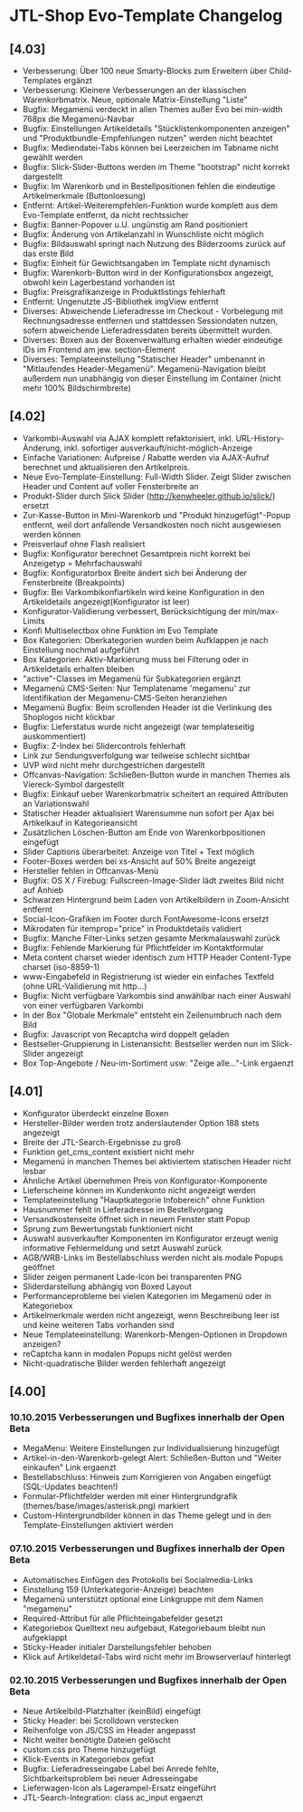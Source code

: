 # JTL-Shop Evo-Template Changelog

## [4.03]
* Verbesserung: Über 100 neue Smarty-Blocks zum Erweitern über Child-Templates ergänzt
* Verbesserung: Kleinere Verbesserungen an der klassischen Warenkorbmatrix. Neue, optionale Matrix-Einstellung "Liste"
* Bugfix: Megamenü verdeckt in allen Themes außer Evo bei min-width 768px die Megamenü-Navbar
* Bugfix: Einstellungen Artikeldetails "Stücklistenkomponenten anzeigen" und "Produktbundle-Empfehlungen nutzen" werden nicht beachtet
* Bugfix: Mediendatei-Tabs können bei Leerzeichen im Tabname nicht gewählt werden
* Bugfix: Slick-Slider-Buttons werden im Theme "bootstrap" nicht korrekt dargestellt
* Bugfix: Im Warenkorb und in Bestellpositionen fehlen die eindeutige Artikelmerkmale (Buttonloesung) 
* Entfernt: Artikel-Weiterempfehlen-Funktion wurde komplett aus dem Evo-Template entfernt, da nicht rechtssicher
* Bugfix: Banner-Popover u.U. ungünstig am Rand positioniert
* Bugfix: Änderung von Artikelanzahl in Wunschliste nicht möglich
* Bugfix: Bildauswahl springt nach Nutzung des Bilderzooms zurück auf das erste Bild
* Bugfix: Einheit für Gewichtsangaben im Template nicht dynamisch
* Bugfix: Warenkorb-Button wird in der Konfigurationsbox angezeigt, obwohl kein Lagerbestand vorhanden ist
* Bugfix: Preisgrafikanzeige in Produktlistings fehlerhaft
* Entfernt: Ungenutzte JS-Bibliothek imgView entfernt
* Diverses: Abweichende Lieferadresse im Checkout - Vorbelegung mit Rechnungsadresse entfernen und stattdessen Sessiondaten nutzen, sofern abweichende Lieferadressdaten bereits übermittelt wurden. 
* Diverses: Boxen aus der Boxenverwaltung erhalten wieder eindeutige IDs im Frontend am jew. section-Element
* Diverses: Templateeinstellung "Statischer Header" umbenannt in "Mitlaufendes Header-Megamenü". Megamenü-Navigation bleibt außerdem nun unabhängig von dieser Einstellung im Container (nicht mehr 100% Bildschirmbreite)

## [4.02]
* Varkombi-Auswahl via AJAX komplett refaktorisiert, inkl. URL-History-Änderung, inkl. sofortiger ausverkauft/nicht-möglich-Anzeige
* Einfache Variationen: Aufpreise / Rabatte werden via AJAX-Aufruf berechnet und aktualisieren den Artikelpreis. 
* Neue Evo-Template-Einstellung: Full-Width Slider. Zeigt Slider zwischen Header und Content auf voller Fensterbreite an
* Produkt-Slider durch Slick Slider (http://kenwheeler.github.io/slick/) ersetzt
* Zur-Kasse-Button in Mini-Warenkorb und "Produkt hinzugefügt"-Popup entfernt, weil dort anfallende Versandkosten noch nicht ausgewiesen werden können
* Preisverlauf ohne Flash realisiert
* Bugfix: Konfigurator berechnet Gesamtpreis nicht korrekt bei Anzeigetyp = Mehrfachauswahl
* Bugfix: Konfiguratorbox Breite ändert sich bei Änderung der Fensterbreite (Breakpoints) 
* Bugfix: Bei Varkombikonfiartikeln wird keine Konfiguration in den Artikeldetails angezeigt(Konfigurator ist leer)
* Konfigurator-Validierung verbessert, Berücksichtigung der min/max-Limits
* Konfi Multiselectbox ohne Funktion im Evo Template 
* Box Kategorien: Oberkategorien wurden beim Aufklappen je nach Einstellung nochmal aufgeführt
* Box Kategorien: Aktiv-Markierung muss bei Filterung oder in Artikeldetails erhalten bleiben
* "active"-Classes im Megamenü für Subkategorien ergänzt
* Megamenü CMS-Seiten: Nur Templatename 'megamenu' zur Identifikation der Megamenu-CMS-Seiten heranziehen
* Megamenü Bugfix: Beim scrollenden Header ist die Verlinkung des Shoplogos nicht klickbar
* Bugfix: Lieferstatus wurde nicht angezeigt (war templateseitig auskommentiert)
* Bugfix: Z-Index bei Slidercontrols fehlerhaft
* Link zur Sendungsverfolgung war teilweise schlecht sichtbar
* UVP wird nicht mehr durchgestrichen dargestellt
* Offcanvas-Navigation: Schließen-Button wurde in manchen Themes als Viereck-Symbol dargestellt
* Bugfix: Einkauf ueber Warenkorbmatrix scheitert an required Attributen an Variationswahl
* Statischer Header aktualisiert Warensumme nun sofort per Ajax bei Artikelkauf in Kategorieansicht
* Zusätzlichen Löschen-Button am Ende von Warenkorbpositionen eingefügt
* Slider Captions überarbeitet: Anzeige von Titel + Text möglich
* Footer-Boxes werden bei xs-Ansicht auf 50% Breite angezeigt
* Hersteller fehlen in Offcanvas-Menü
* Bugfix: OS X / Firebug: Fullscreen-Image-Slider lädt zweites Bild nicht auf Anhieb
* Schwarzen Hintergrund beim Laden von Artikelbildern in Zoom-Ansicht entfernt
* Social-Icon-Grafiken im Footer durch FontAwesome-Icons ersetzt
* Mikrodaten für itemprop="price" in Produktdetails validiert
* Bugfix: Manche Filter-Links setzen gesamte Merkmalauswahl zurück
* Bugfix: Fehlende Markierung für Pflichtfelder im Kontaktformular
* Meta content charset wieder identisch zum HTTP Header Content-Type charset (iso-8859-1)
* www-Eingabefeld in Registrierung ist wieder ein einfaches Textfeld (ohne URL-Validierung mit http...)
* Bugfix: Nicht verfügbare Varkombis sind anwählbar nach einer Auswahl von einer verfügbaren Varkombi
* In der Box "Globale Merkmale" entsteht ein Zeilenumbruch nach dem Bild
* Bugfix: Javascript von Recaptcha wird doppelt geladen 
* Bestseller-Gruppierung in Listenansicht: Bestseller werden nun im Slick-Slider angezeigt
* Box Top-Angebote / Neu-im-Sortiment usw: "Zeige alle..."-Link ergaenzt

## [4.01]

* Konfigurator überdeckt einzelne Boxen
* Hersteller-Bilder werden trotz anderslautender Option 188 stets angezeigt
* Breite der JTL-Search-Ergebnisse zu groß
* Funktion get_cms_content existiert nicht mehr
* Megamenü in manchen Themes bei aktiviertem statischen Header nicht lesbar
* Ähnliche Artikel übernehmen Preis von Konfigurator-Komponente
* Lieferscheine können im Kundenkonto nicht angezeigt werden
* Templateeinstellung "Hauptkategorie Infobereich" ohne Funktion
* Hausnummer fehlt in Lieferadresse im Bestellvorgang
* Versandkostenseite öffnet sich in neuem Fenster statt Popup
* Sprung zum Bewertungstab funktioniert nicht
* Auswahl ausverkaufter Komponenten im Konfigurator erzeugt wenig informative Fehlermeldung und setzt Auswahl zurück
* AGB/WRB-Links im Bestellabschluss werden nicht als modale Popups geöffnet
* Slider zeigen permanent Lade-Icon bei transparenten PNG
* Sliderdarstellung abhängig von Boxed Layout
* Performanceprobleme bei vielen Kategorien im Megamenü oder in Kategoriebox
* Artikelmerkmale werden nicht angezeigt, wenn Beschreibung leer ist und keine weiteren Tabs vorhanden sind
* Neue Templateeinstellung: Warenkorb-Mengen-Optionen in Dropdown anzeigen?
* reCaptcha kann in modalen Popups nicht gelöst werden
* Nicht-quadratische Bilder werden fehlerhaft angezeigt

## [4.00]

### 10.10.2015 Verbesserungen und Bugfixes innerhalb der Open Beta

* MegaMenu: Weitere Einstellungen zur Individualisierung hinzugefügt
* Artikel-in-den-Warenkorb-gelegt Alert: Schließen-Button und "Weiter einkaufen" Link ergaenzt
* Bestellabschluss: Hinweis zum Korrigieren von Angaben eingefügt (SQL-Updates beachten!)
* Formular-Pflichtfelder werden mit einer Hintergrundgrafik (themes/base/images/asterisk.png) markiert
* Custom-Hintergrundbilder können in das Theme gelegt und in den Template-Einstellungen aktiviert werden

### 07.10.2015  Verbesserungen und Bugfixes innerhalb der Open Beta

* Automatisches Einfügen des Protokolls bei Socialmedia-Links
* Einstellung 159 (Unterkategorie-Anzeige) beachten
* Megamenü unterstützt optional eine Linkgruppe mit dem Namen "megamenu"
* Required-Attribut für alle Pflichteingabefelder gesetzt
* Kategoriebox Quelltext neu aufgebaut, Kategoriebaum bleibt nun aufgeklappt
* Sticky-Header initialer Darstellungsfehler behoben
* Klick auf Artikeldetail-Tabs wird nicht mehr im Browserverlauf hinterlegt

### 02.10.2015 Verbesserungen und Bugfixes innerhalb der Open Beta 

* Neue Artikelbild-Platzhalter (keinBild) eingefügt
* Sticky Header: bei Scrolldown verstecken
* Reihenfolge von JS/CSS im Header angepasst
* Nicht weiter benötigte Dateien gelöscht
* custom.css pro Theme hinzugefügt
* Klick-Events in Kategoriebox gefixt
* Bugfix: Lieferadresseingabe Label bei Anrede fehlte, Sichtbarkeitsproblem bei neuer Adresseingabe
* Lieferwagen-Icon als Lagerampel-Ersatz eingeführt
* JTL-Search-Integration: class ac_input ergaenzt
